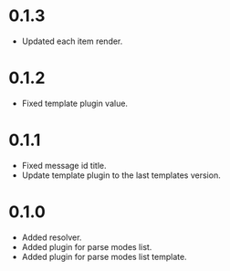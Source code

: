 # 0.1.3

- Updated each item render.

# 0.1.2

- Fixed template plugin value.

# 0.1.1

- Fixed message id title.
- Update template plugin to the last templates version.

# 0.1.0

- Added resolver.
- Added plugin for parse modes list.
- Added plugin for parse modes list template.